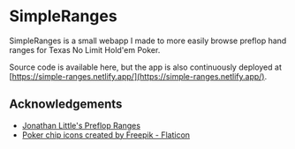 # SimpleRanges

SimpleRanges is a small webapp I made to more easily browse preflop hand ranges for Texas No Limit Hold'em Poker.

Source code is available here, but the app is also continuously deployed at [https://simple-ranges.netlify.app/](https://simple-ranges.netlify.app/).

## Acknowledgements

- [Jonathan Little's Preflop Ranges](https://poker-coaching.s3.amazonaws.com/tools/preflop-charts/full-preflop-charts.pdf)
- [Poker chip icons created by Freepik - Flaticon](https://www.flaticon.com/free-icons/poker-chip)
